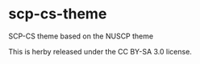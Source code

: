 # scp-cs-theme
SCP-CS theme based on the NUSCP theme

This is herby released under the CC BY-SA 3.0 license.
